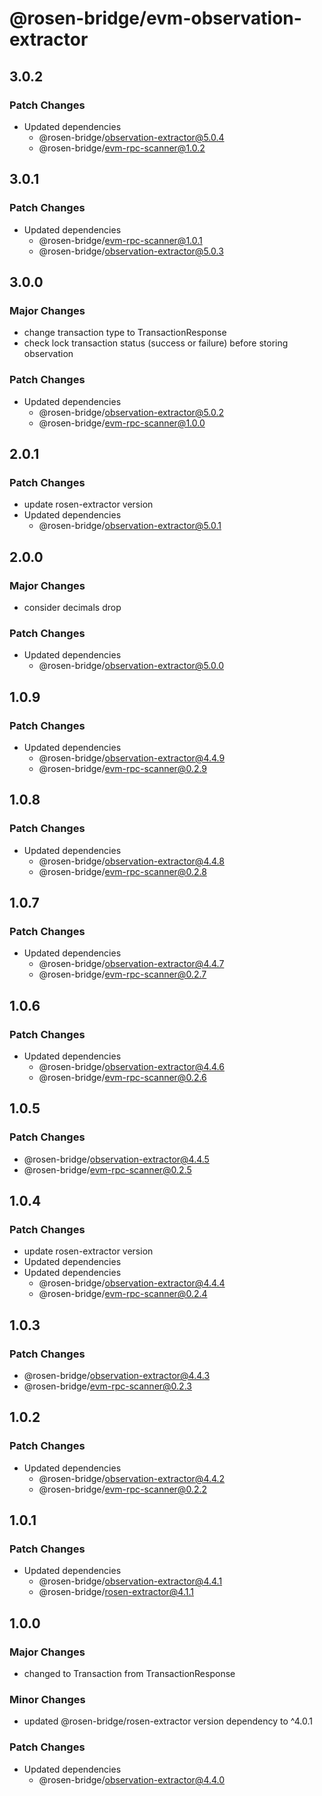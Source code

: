 # @rosen-bridge/evm-observation-extractor

## 3.0.2

### Patch Changes

- Updated dependencies
  - @rosen-bridge/observation-extractor@5.0.4
  - @rosen-bridge/evm-rpc-scanner@1.0.2

## 3.0.1

### Patch Changes

- Updated dependencies
  - @rosen-bridge/evm-rpc-scanner@1.0.1
  - @rosen-bridge/observation-extractor@5.0.3

## 3.0.0

### Major Changes

- change transaction type to TransactionResponse
- check lock transaction status (success or failure) before storing observation

### Patch Changes

- Updated dependencies
  - @rosen-bridge/observation-extractor@5.0.2
  - @rosen-bridge/evm-rpc-scanner@1.0.0

## 2.0.1

### Patch Changes

- update rosen-extractor version
- Updated dependencies
  - @rosen-bridge/observation-extractor@5.0.1

## 2.0.0

### Major Changes

- consider decimals drop

### Patch Changes

- Updated dependencies
  - @rosen-bridge/observation-extractor@5.0.0

## 1.0.9

### Patch Changes

- Updated dependencies
  - @rosen-bridge/observation-extractor@4.4.9
  - @rosen-bridge/evm-rpc-scanner@0.2.9

## 1.0.8

### Patch Changes

- Updated dependencies
  - @rosen-bridge/observation-extractor@4.4.8
  - @rosen-bridge/evm-rpc-scanner@0.2.8

## 1.0.7

### Patch Changes

- Updated dependencies
  - @rosen-bridge/observation-extractor@4.4.7
  - @rosen-bridge/evm-rpc-scanner@0.2.7

## 1.0.6

### Patch Changes

- Updated dependencies
  - @rosen-bridge/observation-extractor@4.4.6
  - @rosen-bridge/evm-rpc-scanner@0.2.6

## 1.0.5

### Patch Changes

- @rosen-bridge/observation-extractor@4.4.5
- @rosen-bridge/evm-rpc-scanner@0.2.5

## 1.0.4

### Patch Changes

- update rosen-extractor version
- Updated dependencies
- Updated dependencies
  - @rosen-bridge/observation-extractor@4.4.4
  - @rosen-bridge/evm-rpc-scanner@0.2.4

## 1.0.3

### Patch Changes

- @rosen-bridge/observation-extractor@4.4.3
- @rosen-bridge/evm-rpc-scanner@0.2.3

## 1.0.2

### Patch Changes

- Updated dependencies
  - @rosen-bridge/observation-extractor@4.4.2
  - @rosen-bridge/evm-rpc-scanner@0.2.2

## 1.0.1

### Patch Changes

- Updated dependencies
  - @rosen-bridge/observation-extractor@4.4.1
  - @rosen-bridge/rosen-extractor@4.1.1

## 1.0.0

### Major Changes

- changed to Transaction from TransactionResponse

### Minor Changes

- updated @rosen-bridge/rosen-extractor version dependency to ^4.0.1

### Patch Changes

- Updated dependencies
  - @rosen-bridge/observation-extractor@4.4.0
